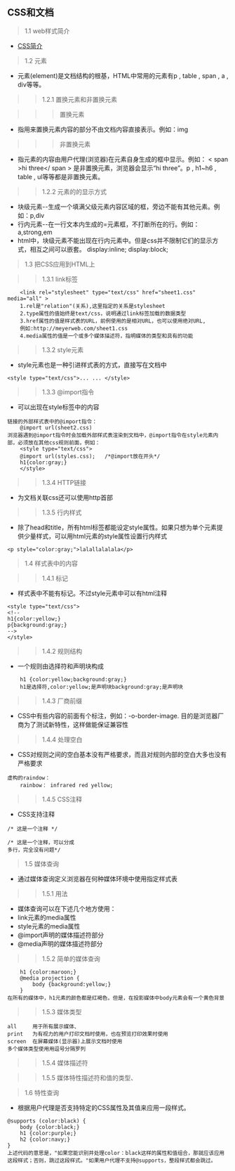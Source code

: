 ## CSS和文档
>1.1 web样式简介
- [CSS简介](https://www.w3school.com.cn/css/css_jianjie.asp)

>1.2 元素
- 元素(element)是文档结构的根基，HTML中常用的元素有p , table , span , a , div等等。

>>1.2.1 置换元素和非置换元素

>>>置换元素
- 指用来置换元素内容的部分不由文档内容直接表示。例如：img
>>>非置换元素
- 指元素的内容由用户代理(浏览器)在元素自身生成的框中显示。例如：
< span >hi three</ span > 是非置换元素，浏览器会显示“hi three”。p , h1~h6 , table , ul等等都是非置换元素。

>>1.2.2 元素的的显示方式
- 块级元素--生成一个填满父级元素内容区域的框，旁边不能有其他元素。例如：p,div
- 行内元素--在一行文本内生成的=元素框，不打断所在的行。例如：a,strong,em
- html中，块级元素不能出现在行内元素中。但是css并不限制它们的显示方式，相互之间可以嵌套。 display:inline; display:block;
>1.3 把CSS应用到HTML上

>>1.3.1 link标签
```
    <link rel="stylesheet" type="text/css" href="sheet1.css" media="all" >
    1.rel是"relation"(关系),这里指定的关系是stylesheet
    2.type属性的值始终是text/css，说明通过link标签加载的数据类型
    3.href属性的值是样式表的URL，前例使用的是相对URL，也可以使用绝对URL,
    例如:http://meyerweb.com/sheet1.css
    4.media属性的值是一个或多个媒体描述符，指明媒体的类型和具有的功能
```
>>1.3.2 style元素
- style元素也是一种引进样式表的方式，直接写在文档中
```
<style type="text/css">... ... </style>
```
>>1.3.3 @import指令
- 可以出现在style标签中的内容
```
链接的外部样式表中的@import指令：
    @import url(sheet2.css)
浏览器遇到@import指令时会加载外部样式表渲染到文档中，@import指令在style元素内部，必须放在其他css规则前面，例如：
    <style type="text/css">
    @import url(styles.css);   /*@import放在开头*/
    h1{color:gray;}
    </style>
```
>>1.3.4 HTTP链接
- 为文档关联css还可以使用http首部
>>1.3.5 行内样式
- 除了head和title，所有html标签都能设定style属性。如果只想为单个元素提供少量样式，可以用html元素的style属性设置行内样式
```
<p style="color:gray;">lalallalalala</p>
```
>1.4 样式表中的内容

>>1.4.1 标记
- 样式表中不能有标记。不过style元素中可以有html注释
```
<style type="text/css">
<!--
h1{color:yellow;}
p{background:gray;}
-->
</style>
```
>>1.4.2 规则结构
- 一个规则由选择符和声明块构成
```
    h1 {color:yellow;background:gray;}
    h1是选择符,color:yellow;是声明块background:gray;是声明块
```
>>1.4.3 厂商前缀
- CSS中有些内容的前面有个标注，例如：-o-border-image. 目的是浏览器厂商为了测试新特性，这样做能保证兼容性
>>1.4.4 处理空白
- CSS对规则之间的空白基本没有严格要求，而且对规则内部的空白大多也没有严格要求
```
虚构的raindow：
    rainbow： infrared red yellow;
```
>>1.4.5 CSS注释
- CSS支持注释
```
/* 这是一个注释 */

/* 这是一个注释，可以分成
多行，完全没有问题*/
```
>1.5 媒体查询
- 通过媒体查询定义浏览器在何种媒体环境中使用指定样式表
>>1.5.1 用法
- 媒体查询可以在下述几个地方使用：
- link元素的media属性
- style元素的media属性
- @import声明的媒体描述符部分
- @media声明的媒体描述符部分
>>1.5.2 简单的媒体查询
```
    h1 {color:maroon;}
    @media projection {
        body {background:yellow;}
    }
在所有的媒体中，h1元素的颜色都是红褐色，但是，在投影媒体中body元素会有一个黄色背景
```
>>1.5.3 媒体类型
```
all     用于所有展示媒体、
print   为有视力的用户打印文档时使用，也在预览打印效果时使用
screen  在屏幕媒体(显示器)上展示文档时使用
多个媒体类型使用用逗号分隔罗列
```
>>1.5.4 媒体描述符

>>1.5.5 媒体特性描述符和值的类型、

>1.6 特性查询
- 根据用户代理是否支持特定的CSS属性及其值来应用一段样式。
```
@supports (color:black) {
    body {color:black;}
    h1 {color:purple;}
    h2 {color:navy;}
}
上述代码的意思是，"如果您能识别并处理color：black这样的属性和值组合，那就应该应用这段样式；否则，跳过这段样式。"如果用户代理不支持@supports，整段样式都会跳过。
```